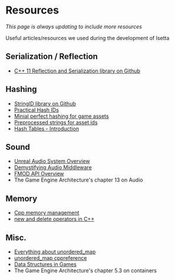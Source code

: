 <!----- Conversion time: 0.854 seconds.


Using this Markdown file:

1. Cut and paste this output into your source file.
2. See the notes and action items below regarding this conversion run.
3. Check the rendered output (headings, lists, code blocks, tables) for proper
   formatting and use a linkchecker before you publish this page.

Conversion notes:

* GD2md-html version 1.0β11
* Fri Sep 07 2018 13:11:09 GMT-0700 (PDT)
* Source doc: https://docs.google.com/open?id=1DxthZIr452vPxgfI1YrjiNKhYJqAJ85btpv4QzhqkoA
----->



# Resources

*This page is always updating to include more resources*

Useful articles/resources we used during the development of Isetta


## Serialization / Reflection



*   [C++ 11 Reflection and Serialization library on Github](https://github.com/simonask/reflect)


## Hashing



*   [StringID library on Github](https://github.com/TheAllenChou/string-id)
*   [Practical Hash IDs](http://cowboyprogramming.com/2007/01/04/practical-hash-ids/)
*   [Minial perfect hashing for game assets](https://metricpanda.com/rival-fortress-update-24-minimal-perfect-hash-for-game-assets)
*   [Preprocessed strings for asset ids](http://www.randygaul.net/2015/12/11/preprocessed-strings-for-asset-ids/)
*   [Hash Tables - Introduction ](http://cecilsunkure.blogspot.com/2012/07/hash-tables.html)


## Sound



*   [Unreal Audio System Overview](https://docs.unrealengine.com/en-US/Engine/Audio/Overview)
*   [Demystifying Audio Middleware](https://www.somatone.com/demystifying-audio-middleware/)
*   [FMOD API Overview](https://www.fmod.com/resources/documentation-api?page=content/generated/common/lowlevel_introduction.html#configuration)
*   The Game Engine Architecture's chapter 13 on Audio


## Memory



*   [Cpp memory management](https://www.programiz.com/cpp-programming/memory-management)
*   [new and delete operators in C++](https://www.geeksforgeeks.org/new-and-delete-operators-in-cpp-for-dynamic-memory/)


## Misc.



*   [Everything about unordered_map](https://codeforces.com/blog/entry/21853)
*   [unordered_map cppreference](https://en.cppreference.com/w/cpp/container/unordered_map)
*   [Data Structures in Games](http://enemyhideout.com/2016/05/games-101-data-structures-in-games/)
*   The Game Engine Architecture's chapter 5.3 on containers

<!-- GD2md-html version 1.0β11 -->
